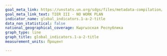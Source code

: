 ```yaml
---
goal_meta_link: https://unstats.un.org/sdgs/files/metadata-compilation/Metadata-Goal-1.pdf
goal_meta_link_text: TIER III - NO WORK PLAN
indicator_name: global_indicators.1-a-2-title
data_non_statistical: false
national_geographical_coverage: Кыргызская Республика
graph_type: line
graph_title: global_indicators.1-a-2-title
measurement_units: Процент

---
```

